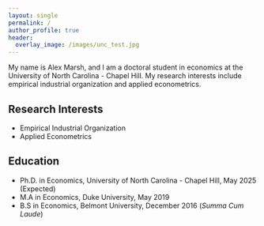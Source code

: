 ```yaml
---
layout: single
permalink: /
author_profile: true
header:
  overlay_image: /images/unc_test.jpg
---
```


My name is Alex Marsh, and I am a doctoral student in economics at the University of North Carolina - Chapel Hill. My research interests include empirical industrial organization and applied econometrics.

Research Interests
---
- Empirical Industrial Organization
- Applied Econometrics

Education
---
- Ph.D. in Economics, University of North Carolina - Chapel Hill, May 2025 (Expected)
- M.A in Economics, Duke University, May 2019
- B.S in Economics, Belmont University, December 2016 (*Summa Cum Laude*)